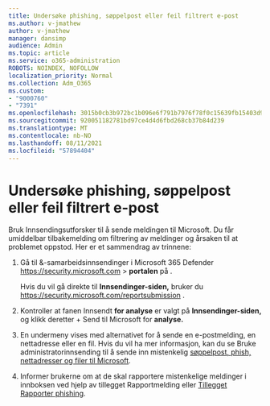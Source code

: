 ```yaml
---
title: Undersøke phishing, søppelpost eller feil filtrert e-post
ms.author: v-jmathew
author: v-jmathew
manager: dansimp
audience: Admin
ms.topic: article
ms.service: o365-administration
ROBOTS: NOINDEX, NOFOLLOW
localization_priority: Normal
ms.collection: Adm_O365
ms.custom:
- "9000760"
- "7391"
ms.openlocfilehash: 3015b0cb3b972bc1b096e6f791b7976f78f0c15639fb15403d9b0c134a09e1cf
ms.sourcegitcommit: 920051182781bd97ce4d4d6fbd268cb37b84d239
ms.translationtype: MT
ms.contentlocale: nb-NO
ms.lasthandoff: 08/11/2021
ms.locfileid: "57894404"
---
```

# <a name="investigate-phishing-spam-or-incorrectly-filtered-email"></a>Undersøke phishing, søppelpost eller feil filtrert e-post

Bruk Innsendingsutforsker til å sende meldingen til Microsoft. Du får umiddelbar tilbakemelding om filtrering av meldinger og årsaken til at problemet oppstod. Her er et sammendrag av trinnene:

1. Gå til &-samarbeidsinnsendinger i Microsoft 365 Defender <https://security.microsoft.com>  \> **portalen** på .

   Hvis du vil gå direkte til **Innsendinger-siden,** bruker du <https://security.microsoft.com/reportsubmission> .

2. Kontroller at fanen Innsendt **for analyse** er valgt på **Innsendinger-siden,** og klikk deretter + Send til Microsoft for **analyse.**

3. En undermeny vises med alternativet for å sende en e-postmelding, en nettadresse eller en fil. Hvis du vil ha mer informasjon, kan du se Bruke administratorinnsending til å sende inn mistenkelig [søppelpost, phish, nettadresser og filer til Microsoft](https://docs.microsoft.com/microsoft-365/security/office-365-security/admin-submission).

4. Informer brukerne om at de skal rapportere mistenkelige meldinger i innboksen ved hjelp av tillegget Rapportmelding eller [Tillegget Rapporter phishing](https://docs.microsoft.com/microsoft-365/security/office-365-security/enable-the-report-message-add-in).
